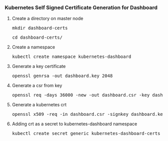 <h3>Kubernetes Self Signed Certificate Generation for Dashboard</h3>
<ol>
<li>Create a directory on master node</li>
<pre>mkdir dashboard-certs</pre>
<pre>cd dashboard-certs/</pre>
  <li>Create a namespace</li>
  <pre>kubectl create namespace kubernetes-dashboard</pre>
  <li>Generate a key certificate</li>
  <pre>openssl genrsa -out dashboard.key 2048</pre>
  <li>Generate a csr from key </li>
  <pre>openssl req -days 36000 -new -out dashboard.csr -key dashboard.key -subj '/CN=dashboard-cert'</pre>
  <li>Generate a kubernetes crt</li>
  <pre>openssl x509 -req -in dashboard.csr -signkey dashboard.key -out dashboard.crt</pre>
  <li>Adding crt as a secret to kubernetes-dashboard namespace</li>
  <pre>kubectl create secret generic kubernetes-dashboard-certs --from-file=dashboard.key --from-file=dashboard.crt -n kubernetes-dashboard</pre>
</ol>
